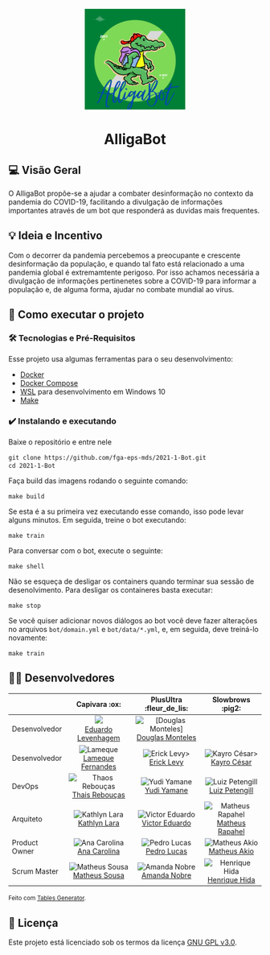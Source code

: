 
<p align="center">
  <img width="200" src="docs/img/logo.png">
</p>
<h1 align="center">AlligaBot</h1>

<!-- [badges] [badges] [badges] [badges]  -->


## 💻 Visão Geral
O AlligaBot propõe-se a ajudar a combater desinformação
no contexto da pandemia do COVID-19, facilitando a  divulgação 
de informações importantes através de um bot que responderá as duvidas
mais frequentes.
	

## 💡 Ideia e Incentivo
Com o decorrer da pandemia percebemos a preocupante e crescente desinformação da
população, e quando tal fato está relacionado a uma pandemia global é 
extremamtente perigoso. Por isso achamos necessária a divulgação de informações 
pertinenetes sobre a COVID-19 para informar a população e, de alguma forma, 
ajudar no combate mundial ao vírus.

<!-- ## ⚙️ Funcionalidades
- [x] Checkbox:
  - [x] Sub-Checkbox
    - Tópico 1
    - Tópico 2 -->

<!-- ## 📦 Releases 1 e 2
  Release 1 - 2 de setembro
  
  Release 2 - 26 de outubto -->

## 🚀 Como executar o projeto
### 🛠 Tecnologias e Pré-Requisitos
Esse projeto usa algumas ferramentas para o seu desenvolvimento:
- [Docker](https://docs.docker.com/get-docker/)
- [Docker Compose](https://docs.docker.com/compose/install/)
- [WSL](https://docs.microsoft.com/pt-br/windows/wsl/install-win10) para 
desenvolvimento em Windows 10
- [Make](https://www.gnu.org/software/make/)

### ✔️ Instalando e executando
Baixe o repositório e entre nele

    git clone https://github.com/fga-eps-mds/2021-1-Bot.git
    cd 2021-1-Bot

Faça build das imagens rodando o seguinte comando:

    make build 

Se esta é a su primeira vez executando esse comando, isso pode levar 
alguns minutos. Em seguida, treine o bot executando:

    make train


Para conversar com o bot, execute o seguinte:

    make shell

Não se esqueça de desligar os containers quando terminar sua sessão de
desenolvimento. Para desligar os containeres basta executar:

    make stop

Se você quiser adicionar novos diálogos ao bot você deve fazer alterações 
no arquivos `bot/domain.yml` e `bot/data/*.yml`, e, em seguida, deve treiná-lo
novamente:

    make train


<!-- ## 🤝 Como contribuir para o projeto

Guia de Contribuição

Código de Conduta

Como rodar o projeto

Políticas de Contribuição

Template para criação de issues

Template para criação de pull requests -->

## 👨‍💻 Desenvolvedores
<table class="tg">
<thead>
  <tr>
    <th class="tg-0pky"></th>
    <th class="tg-0pky">Capivara :ox:</th>
    <th class="tg-0pky">PlusUltra :fleur_de_lis:</th>
    <th class="tg-0pky">Slowbrows :pig2:</th>
  </tr>
</thead>
<tbody>
  <tr>
    <td class="tg-0pky">Desenvolvedor</td>
    <td class="tg-0pky" style="text-align: center;"> 
      <img src="https://avatars.githubusercontent.com/u/36899389?v=4&s=45" width="45"> 
      <br><a href="https://github.com/MegahNevel"> Eduardo Levenhagem</a></td>
    <td class="tg-0pky" style="text-align: center;"> 
      <img src="https://avatars.githubusercontent.com/u/54580766?v=4&amp;s=45" alt="[Douglas Monteles]"> 
      <br><a href="https://github.com/DouglasMonteles">Douglas Monteles</a></td>
    <td class="tg-0pky"></td>
  </tr>
  <tr>
    <td class="tg-0pky">Desenvolvedor</td>
    <td class="tg-0pky" style="text-align: center;"> 
      <img src="https://avatars.githubusercontent.com/u/79016306?v=4&s=45" alt="Lameque"> 
      <br><a href="https://github.com/LamequeFernandes">Lameque Fernandes </a></td>
    <td class="tg-0pky" style="text-align: center;"> 
      <img src="https://avatars.githubusercontent.com/u/48847770?v=4&amp;s=45" alt="Erick Levy>"> 
      <br><a href="https://github.com/Ericklevy">Erick Levy</a></td>
    <td class="tg-0pky" style="text-align: center;"> 
      <img src="https://avatars.githubusercontent.com/u/39713656?v=4&s=45" alt="Kayro César>"> 
      <br><a href="https://github.com/kayrocesar">Kayro César</a></td>
  </tr>
  <tr>
    <td class="tg-0pky">DevOps</td>
    <td class="tg-0pky" style="text-align: center;"> 
      <img src="https://avatars.githubusercontent.com/u/35047444?v=4&s=45" alt="Thaos Rebouças"> 
      <br><a href="https://github.com/Thais-ra">Thais Rebouças</a></td>
    <td class="tg-0pky" style="text-align: center;"> 
      <img src="https://avatars.githubusercontent.com/u/37981839?s=45&amp;v=4" alt="Yudi Yamane"> 
      <br><a href="https://github.com/yudi-azvd">Yudi Yamane</a></td>
    <td class="tg-0pky" style="text-align: center;"> 
      <img src="https://avatars.githubusercontent.com/u/44177946?v=4&s=45" alt="Luiz Petengill"> 
      <br><a href="https://github.com/LuizPettengill">Luiz Petengill</a></td>
  </tr>
  <tr>
    <td class="tg-0pky">Arquiteto</td>
    <td class="tg-0pky" style="text-align: center;"> 
      <img src="https://avatars.githubusercontent.com/u/52364259?v=4&s=45" alt="Kathlyn Lara"> 
      <br><a href="https://github.com/klmurussi"> Kathlyn Lara</a></td>
    <td class="tg-0pky" style="text-align: center;"> 
      <img src="https://avatars.githubusercontent.com/u/78758172?v=4&amp;s=45" alt="Victor Eduardo"> 
      <br><a href="https://github.com/victorear05">Victor Eduardo</a></td>
    <td class="tg-0pky" style="text-align: center;"> 
      <img src="https://avatars.githubusercontent.com/u/53947083?v=4&s=45" alt="Matheus Rapahel"> 
      <br><a href="https://github.com/matheusrazor">Matheus Rapahel</a></td>
  </tr>
  <tr>
    <td class="tg-0pky">Product Owner</td>
    <td class="tg-0pky" style="text-align: center;"> 
      <img src="https://avatars.githubusercontent.com/u/49570180?v=4&s=45" alt="Ana Carolina">
      <br><a href="https://github.com/AnaCarolinaRodriguesLeite"> Ana Carolina </a></td>
    <td class="tg-0pky" style="text-align: center;"> 
      <img src="https://avatars.githubusercontent.com/u/85000470?v=4&amp;s=45" alt="Pedro Lucas"> 
      <br><a href="https://github.com/PedroLSF">Pedro Lucas</a></td>
    <td class="tg-0pky" style="text-align: center;"> 
      <img src="https://avatars.githubusercontent.com/u/73257118?v=4&s=45" alt="Matheus Akio"> 
      <br><a href="https://github.com/matheusakio">Matheus Akio</a></td>
  </tr>
  <tr>
    <td class="tg-0pky">Scrum Master</td>
    <td class="tg-0pky" style="text-align: center;"> 
      <img src="https://avatars.githubusercontent.com/u/54778783?v=4&s=45" alt="Matheus Sousa"> 
      <br><a href="https://github.com/gatotabaco">Matheus Sousa</a></td>
    <td class="tg-0pky" style="text-align: center;"> 
      <img src="https://avatars.githubusercontent.com/u/44625056?v=4&amp;s=45" alt="Amanda Nobre"> 
      <br><a href="https://github.com/AmandaNbr">Amanda Nobre</a></td>
    <td class="tg-0pky" style="text-align: center;"> 
      <img src="https://avatars.githubusercontent.com/u/78568172?v=4&s=45" alt="Henrique Hida"> 
      <br><a href="https://github.com/HenriqueHida">Henrique Hida</a></td>
  </tr>
</tbody>
</table>

<small>Feito com <a href="https://www.tablesgenerator.com/html_tables">
  Tables Generator</a>.
</small>

## 📝 Licença
Este projeto está licenciado sob os termos da licença 
[GNU GPL v3.0](https://github.com/fga-eps-mds/2021-1-Bot/blob/improvement(%2398)/melhorar-readme/LICENSE).
